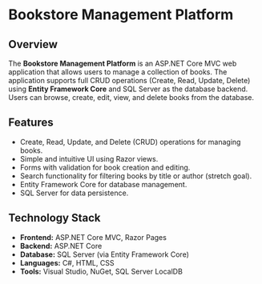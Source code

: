 # Bookstore Management Platform

## Overview

The **Bookstore Management Platform** is an ASP.NET Core MVC web application that allows users to manage a collection of books. The application supports full CRUD operations (Create, Read, Update, Delete) using **Entity Framework Core** and SQL Server as the database backend. Users can browse, create, edit, view, and delete books from the database.

## Features

- Create, Read, Update, and Delete (CRUD) operations for managing books.
- Simple and intuitive UI using Razor views.
- Forms with validation for book creation and editing.
- Search functionality for filtering books by title or author (stretch goal).
- Entity Framework Core for database management.
- SQL Server for data persistence.

## Technology Stack

- **Frontend:** ASP.NET Core MVC, Razor Pages
- **Backend:** ASP.NET Core
- **Database:** SQL Server (via Entity Framework Core)
- **Languages:** C#, HTML, CSS
- **Tools:** Visual Studio, NuGet, SQL Server LocalDB
